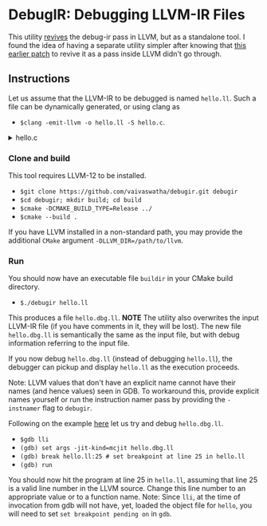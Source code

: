 # DebugIR: Debugging LLVM-IR Files

This utility [revives](https://lists.llvm.org/pipermail/llvm-dev/2018-March/122013.html)
the debug-ir pass in LLVM, but as a standalone tool. I found the idea of
having a separate utility simpler after knowing that
[this earlier patch](https://reviews.llvm.org/D40778) to revive it as a
pass inside LLVM didn't go through.

## Instructions
Let us assume that the LLVM-IR to be debugged is named `hello.ll`.
Such a file can be dynamically generated, or using clang as
  - `$clang -emit-llvm -o hello.ll -S hello.c`.

<details><summary>hello.c</summary>

```C
  #include <stdio.h>
  #include <string.h>

  int main(int argc, char *argv[])
  {
    if (!strcmp(argv[0], "hello")) {
      printf("Hello World\n");
    } else {
      printf("No hello\n");
    }
    return 0;
  } 
```
</details>

### Clone and build
This tool requires LLVM-12 to be installed.
  - `$git clone https://github.com/vaivaswatha/debugir.git debugir`
  - `$cd debugir; mkdir build; cd build`
  - `$cmake -DCMAKE_BUILD_TYPE=Release ../`
  - `$cmake --build .`

If you have LLVM installed in a non-standard path, you may provide the
additional `CMake` argument `-DLLVM_DIR=/path/to/llvm`.

### Run
You should now have an executable file `buildir` in your CMake build
directory.
  - `$./debugir hello.ll`

This produces a file `hello.dbg.ll`. **NOTE** The utility also overwrites
the input LLVM-IR file (if you have comments in it, they will be lost).
The new file `hello.dbg.ll` is semantically the same as the input file,
but with debug information referring to the input file.

If you now debug `hello.dbg.ll` (instead of debugging `hello.ll`), the
debugger can pickup and display `hello.ll` as the execution proceeds.

Note: LLVM values that don't have an explicit name cannot have their
names (and hence values) seen in GDB. To workaround this, provide
explicit names yourself or run the instruction namer pass by providing
the `-instnamer` flag to `debugir`.

Following on the example [here](https://llvm.org/docs/DebuggingJITedCode.html)
let us try and debug `hello.dbg.ll`.

  - `$gdb lli`
  - `(gdb) set args -jit-kind=mcjit hello.dbg.ll`
  - `(gdb) break hello.ll:25 # set breakpoint at line 25 in hello.ll`
  - `(gdb) run`

You should now hit the program at line 25 in `hello.ll`, assuming that
line 25 is a valid line number in the LLVM source. Change this line number
to an appropriate value or to a function name. Note: Since `lli`, at the
time of invocation from gdb will not have, yet, loaded the object file for
`hello`, you will need to set `set breakpoint pending on` in `gdb`.
